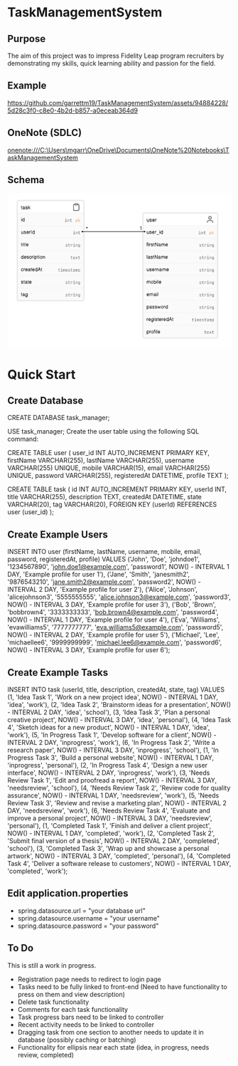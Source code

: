 # TaskManagementSystem
## Purpose
The aim of this project was to impress Fidelity Leap program recruiters by demonstrating my skills, quick learning ability and passion for the field.

## Example
https://github.com/garrettm19/TaskManagementSystem/assets/94884228/5d28c3f0-c8e0-4b2d-b857-a0eceab364d9

## OneNote (SDLC)
[onenote:///C:\Users\mgarr\OneDrive\Documents\OneNote%20Notebooks\TaskManagementSystem](https://1drv.ms/o/s!AuMRuyGRDSmageQ9XLBm7kOtjJ-uMQ?e=C0owty)

## Schema
![alt text](TaskManagementSchema.png)

# Quick Start

## Create Database

CREATE DATABASE task_manager;

USE task_manager;
Create the user table using the following SQL command:

CREATE TABLE user (
    user_id INT AUTO_INCREMENT PRIMARY KEY,
    firstName VARCHAR(255),
    lastName VARCHAR(255),
    username VARCHAR(255) UNIQUE,
    mobile VARCHAR(15),
    email VARCHAR(255) UNIQUE,
    password VARCHAR(255),
    registeredAt DATETIME,
    profile TEXT
);

CREATE TABLE task (
    id INT AUTO_INCREMENT PRIMARY KEY,
    userId INT,
    title VARCHAR(255),
    description TEXT,
    createdAt DATETIME,
    state VARCHAR(20),
    tag VARCHAR(20),
    FOREIGN KEY (userId) REFERENCES user (user_id)
);

## Create Example Users

INSERT INTO user (firstName, lastName, username, mobile, email, password, registeredAt, profile)
VALUES
    ('John', 'Doe', 'johndoe1', '1234567890', 'john.doe1@example.com', 'password1', NOW() - INTERVAL 1 DAY, 'Example profile for user 1'),
    ('Jane', 'Smith', 'janesmith2', '9876543210', 'jane.smith2@example.com', 'password2', NOW() - INTERVAL 2 DAY, 'Example profile for user 2'),
    ('Alice', 'Johnson', 'alicejohnson3', '5555555555', 'alice.johnson3@example.com', 'password3', NOW() - INTERVAL 3 DAY, 'Example profile for user 3'),
    ('Bob', 'Brown', 'bobbrown4', '3333333333', 'bob.brown4@example.com', 'password4', NOW() - INTERVAL 1 DAY, 'Example profile for user 4'),
    ('Eva', 'Williams', 'evawilliams5', '7777777777', 'eva.williams5@example.com', 'password5', NOW() - INTERVAL 2 DAY, 'Example profile for user 5'),
    ('Michael', 'Lee', 'michaellee6', '9999999999', 'michael.lee6@example.com', 'password6', NOW() - INTERVAL 3 DAY, 'Example profile for user 6');

## Create Example Tasks

INSERT INTO task (userId, title, description, createdAt, state, tag)
VALUES
    (1, 'Idea Task 1', 'Work on a new project idea', NOW() - INTERVAL 1 DAY, 'idea', 'work'),
    (2, 'Idea Task 2', 'Brainstorm ideas for a presentation', NOW() - INTERVAL 2 DAY, 'idea', 'school'),
    (3, 'Idea Task 3', 'Plan a personal creative project', NOW() - INTERVAL 3 DAY, 'idea', 'personal'),
    (4, 'Idea Task 4', 'Sketch ideas for a new product', NOW() - INTERVAL 1 DAY, 'idea', 'work'),
    (5, 'In Progress Task 1', 'Develop software for a client', NOW() - INTERVAL 2 DAY, 'inprogress', 'work'),
    (6, 'In Progress Task 2', 'Write a research paper', NOW() - INTERVAL 3 DAY, 'inprogress', 'school'),
    (1, 'In Progress Task 3', 'Build a personal website', NOW() - INTERVAL 1 DAY, 'inprogress', 'personal'),
    (2, 'In Progress Task 4', 'Design a new user interface', NOW() - INTERVAL 2 DAY, 'inprogress', 'work'),
    (3, 'Needs Review Task 1', 'Edit and proofread a report', NOW() - INTERVAL 3 DAY, 'needsreview', 'school'),
    (4, 'Needs Review Task 2', 'Review code for quality assurance', NOW() - INTERVAL 1 DAY, 'needsreview', 'work'),
    (5, 'Needs Review Task 3', 'Review and revise a marketing plan', NOW() - INTERVAL 2 DAY, 'needsreview', 'work'),
    (6, 'Needs Review Task 4', 'Evaluate and improve a personal project', NOW() - INTERVAL 3 DAY, 'needsreview', 'personal'),
    (1, 'Completed Task 1', 'Finish and deliver a client project', NOW() - INTERVAL 1 DAY, 'completed', 'work'),
    (2, 'Completed Task 2', 'Submit final version of a thesis', NOW() - INTERVAL 2 DAY, 'completed', 'school'),
    (3, 'Completed Task 3', 'Wrap up and showcase a personal artwork', NOW() - INTERVAL 3 DAY, 'completed', 'personal'),
    (4, 'Completed Task 4', 'Deliver a software release to customers', NOW() - INTERVAL 1 DAY, 'completed', 'work');

## Edit application.properties
* spring.datasource.url = "your database url"
* spring.datasource.username = "your username"
* spring.datasource.password = "your password" 

## To Do
This is still a work in progress.
* Registration page needs to redirect to login page
* Tasks need to be fully linked to front-end (Need to have functionality to press on them and view description)
* Delete task functionality
* Comments for each task functionality
* Task progress bars need to be linked to controller
* Recent activity needs to be linked to controller
* Dragging task from one section to another needs to update it in database (possibly caching or batching)
* Functionality for ellipsis near each state (idea, in progress, needs review, completed)
